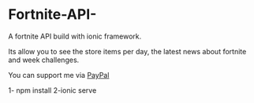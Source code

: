 # Fortnite-API-
A fortnite API build with ionic framework.

Its allow you to see the store items per day, the latest news about fortnite and week challenges.

You can support me via [PayPal](https://www.paypal.me/AngelRamosx)

1- npm install
2-ionic serve
